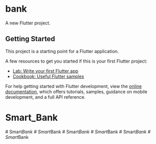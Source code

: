 # bank

A new Flutter project.

## Getting Started

This project is a starting point for a Flutter application.

A few resources to get you started if this is your first Flutter project:

- [Lab: Write your first Flutter app](https://docs.flutter.dev/get-started/codelab)
- [Cookbook: Useful Flutter samples](https://docs.flutter.dev/cookbook)

For help getting started with Flutter development, view the
[online documentation](https://docs.flutter.dev/), which offers tutorials,
samples, guidance on mobile development, and a full API reference.
# Smart_Bank
#   S m a r t _ B a n k  
 #   S m a r t _ B a n k  
 #   S m a r t _ B a n k  
 #   S m a r t _ B a n k  
 #   S m a r t _ B a n k  
 #   S m a r t _ B a n k  
 